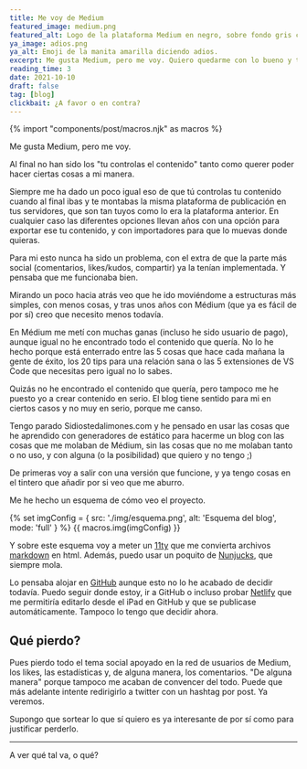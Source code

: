 ```yaml
---
title: Me voy de Medium
featured_image: medium.png
featured_alt: Logo de la plataforma Medium en negro, sobre fondo gris clarito. Siguiendo sus guías de marca.
ya_image: adios.png
ya_alt: Emoji de la manita amarilla diciendo adios.
excerpt: Me gusta Medium, pero me voy. Quiero quedarme con lo bueno y tener margen de mejora por mi cuenta.
reading_time: 3
date: 2021-10-10
draft: false
tag: [blog]
clickbait: ¿A favor o en contra?
---
```

{% import "components/post/macros.njk" as macros %}

Me gusta Medium, pero me voy.

Al final no han sido los "tu controlas el contenido" tanto como querer poder hacer ciertas cosas a mi manera.

Siempre me ha dado un poco igual eso de que tú controlas tu contenido cuando al final ibas y te montabas la misma plataforma de publicación en tus servidores, que son tan tuyos como lo era la plataforma anterior.
En cualquier caso las diferentes opciones llevan años con una opción para exportar ese tu contenido, y con importadores para que lo muevas donde quieras.

Para mi esto nunca ha sido un problema, con el extra de que la parte más social (comentarios, likes/kudos, compartir) ya la tenían implementada. Y pensaba que me funcionaba bien.

Mirando un poco hacia atrás veo que he ido moviéndome a estructuras más simples, con menos cosas, y tras unos años con Médium (que ya es fácil de por sí) creo que necesito menos todavía.

En Médium me metí con muchas ganas (incluso he sido usuario de pago), aunque igual no he encontrado todo el contenido que quería. No lo he hecho porque está enterrado entre las 5 cosas que hace cada mañana la gente de éxito, los 20 tips para una relación sana o las 5 extensiones de VS Code que necesitas pero igual no lo sabes.

Quizás no he encontrado el contenido que quería, pero tampoco me he puesto yo a crear contenido en serio. El blog tiene sentido para mi en ciertos casos y no muy en serio, porque me canso.

Tengo parado Sidiostedalimones.com y he pensado en usar las cosas que he aprendido con generadores de estático para hacerme un blog con las cosas que me molaban de Médium, sin las cosas que no me molaban tanto o no uso, y con alguna (o la posibilidad) que quiero y no tengo ;)

De primeras voy a salir con una versión que funcione, y ya tengo cosas en el tintero que añadir por si veo que me aburro.

Me he hecho un esquema de cómo veo el proyecto.

{% set imgConfig = {
  src: './img/esquema.png',
  alt: 'Esquema del blog',
  mode: 'full'
} %}
{{ macros.img(imgConfig) }}

Y sobre este esquema voy a meter un [11ty](https://www.11ty.dev/markdown) que me convierta archivos [markdown](https://en.wikipedia.org/wiki/Markdown) en html. Además, puedo usar un poquito de [Nunjucks](https://mozilla.github.io/nunjucks/), que siempre mola.

Lo pensaba alojar en [GitHub](https://github.com) aunque esto no lo he acabado de decidir todavía. Puedo seguir donde estoy, ir a GitHub o incluso probar [Netlify](https://www.netlify.com/) que me permitiría editarlo desde el iPad en GitHub y que se publicase automáticamente. Tampoco lo tengo que decidir ahora.

## Qué pierdo?

Pues pierdo todo el tema social apoyado en la red de usuarios de Medium, los likes, las estadísticas y, de alguna manera, los comentarios. "De alguna manera" porque tampoco me acaban de convencer del todo. Puede que más adelante intente redirigirlo a twitter con un hashtag por post. Ya veremos.

Supongo que sortear lo que sí quiero es ya interesante de por sí como para justificar perderlo.

---

A ver qué tal va, o qué?
